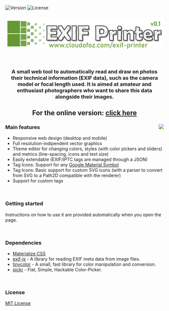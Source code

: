 ![Version](https://img.shields.io/badge/version-v0.1.0-informational) ![License](https://img.shields.io/github/license/cloudofoz/js-exif-printer)

<h3 align="center">
  <img src="icons/app_icon.svg" width="512"/>
</h3>

<br/>

<h3 align="center">
A small web tool to automatically read and draw on photos their technical information (EXIF data), such as the camera model or focal length used. It is aimed at amateur and enthusiast photographers who want to share this data alongside their images.
</h3>

<h2 align="center">
  For the online version: <a href="https://www.cloudofoz.com/exif-printer/">click here</a>
</h2>

<h3 align="center">
  <img src="https://www.cloudofoz.com/exif-printer/screenshots/screen_01.jpg" align="right" style="margin-bottom:20px;"/>
</h3>


### Main features
* Responsive web design (desktop and mobile)
* Full resolution-indipendent vector graphics
* Theme editor for changing colors, styles (with color pickers and sliders) and metrics (line-spacing, icons and text size)
* Easily extendable (EXIF/IPTC tags are managed through a JSON)
* Tag Icons: Support for any <a href="https://fonts.google.com/icons">Google Material Symbol</a>
* Tag Icons: Basic support for custom SVG icons (with a parser to convert from SVG to a Path2D compatible with the renderer)
* Support for custom tags

<br/>

### Getting started
Instructions on how to use it are provided automatically when you open the page.

<br/>

### Dependencies
* [Materialize CSS](https://materializecss.com/)
* [exif-js](https://github.com/exif-js/exif-js) - A library for reading EXIF meta data from image files.
* [tinycolor](https://github.com/bgrins/TinyColor) - A small, fast library for color manipulation and conversion.
* [pickr](https://github.com/simonwep/pickr) - Flat, Simple, Hackable Color-Picker.

<br/>

### License
[MIT License](/LICENSE.md)
